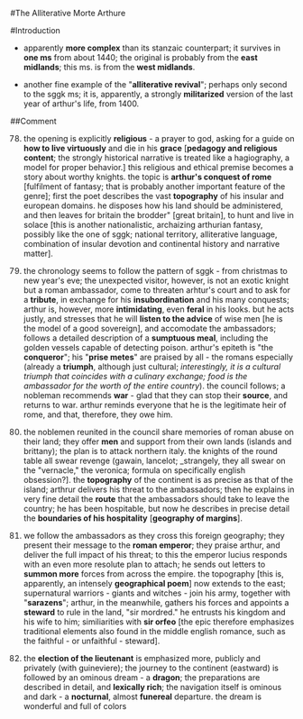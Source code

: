 #The Alliterative Morte Arthure

#Introduction

- apparently __more complex__ than its stanzaic counterpart; it survives in __one ms__ from about 1440; the original is probably from the __east midlands__; this ms. is from the __west midlands__.

- another fine example of the "__alliterative revival__"; perhaps only second to the sggk ms; it is, apparently, a strongly __militarized__ version of the last year of arthur's life, from 1400.

##Comment

78. the opening is explicitly __religious__ - a prayer to god, asking for a guide on __how to live virtuously__ and die in his __grace__ [__pedagogy and religious content__; the strongly historical narrative is treated like a hagiography, a model for proper behavior.] this religious and ethical premise becomes a story about worthy knights. the topic is __arthur's conquest of rome__ [fulfilment of fantasy; that is probably another important feature of the genre]; first the poet describes the vast __topography__ of his insular and european domains. he disposes how his land should be administered, and then leaves for britain the brodder" [great britain], to hunt and live in solace [this is another nationalistic, archaizing arthurian fantasy, possibly like the one of sggk; national territory, alliterative language, combination of insular devotion and continental history and narrative matter].

287. the chronology seems to follow the pattern of sggk - from christmas to new year's eve; the unexpected visitor, however, is not an exotic knight but a roman ambassador, come to threaten arhtur's court and to ask for a __tribute__, in exchange for his __insubordination__ and his many conquests; arthur is, however, more __intimidating__, even __feral__ in his looks. but he acts justly, and stresses that he will __listen to the advice__ of wise men [he is the model of a good sovereign], and accomodate the ambassadors; follows a detailed description of a __sumptuous meal__, including the golden vessels capable of detecting poison. arthur's epiteth is "the __conqueror__"; his "__prise metes__" are praised by all - the romans especially (already a __triumph__, although just cultural; _interestingly, it is a cultural triumph that coincides with a culinary exchange; food is the ambassador for the worth of the entire country_). the council follows; a nobleman recommends __war__ - glad that they can stop their __source__, and returns to war. arthur reminds everyone that he is the legitimate heir of rome, and that, therefore, they owe him.

478. the noblemen reunited in the council share memories of roman abuse on their land; they offer __men__ and support from their own lands (islands and brittany); the plan is to attack northern italy. the knights of the round table all swear revenge (gawain, lancelot; _strangely, they all swear on the "vernacle," the veronica; formula on specifically english obsession?]. the __topography__ of the continent is as precise as that of the island; arthrur delivers his threat to the ambassadors; then he explains in very fine detail the __route__ that the ambassadors should take to leave the country; he has been hospitable, but now he describes in precise detail the __boundaries of his hospitality__ [__geography of margins__].

678. we follow the ambassadors as they cross this foreign geography; they present their message to the __roman emperor__; they praise arthur, and deliver the full impact of his threat; to this the emperor lucius responds with an even more resolute plan to attach; he sends out letters to __summon more__ forces from across the empire. the topography [this is, apparently, an intensely __geographical poem__] now extends to the east; supernatural warriors - giants and witches - join his army, together with "__sarazens__"; arthur, in the meanwhile, gathers his forces and appoints a __steward__ to rule in the land, "sir mordred." he entrusts his kingdom and his wife to him; similiarities with __sir orfeo__ [the epic therefore emphasizes traditional elements also found in the middle english romance, such as the faithful - or unfaithful - steward].

879. the __election of the lieutenant__ is emphasized more, publicly and privately (with guineviere); the journey to the continent (eastward) is followed by an ominous dream - a __dragon__; the preparations are described in detail, and __lexically rich__; the navigation itself is ominous and dark - a __nocturnal__, almost __funereal__ departure. the dream is wonderful and full of colors 
